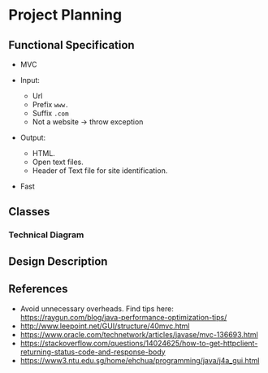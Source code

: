 # Project Planning

## Functional Specification

- MVC 

- Input: 
    - Url
    - Prefix `www.`
    - Suffix `.com`
    - Not a website -> throw exception

- Output: 
    - HTML. 
    - Open text files. 
    - Header of Text file for site identification.

- Fast  


## Classes


### Technical Diagram 

## Design Description

## References
- Avoid unnecessary overheads. Find tips here: https://raygun.com/blog/java-performance-optimization-tips/
- http://www.leepoint.net/GUI/structure/40mvc.html
- https://www.oracle.com/technetwork/articles/javase/mvc-136693.html
- https://stackoverflow.com/questions/14024625/how-to-get-httpclient-returning-status-code-and-response-body
- https://www3.ntu.edu.sg/home/ehchua/programming/java/j4a_gui.html